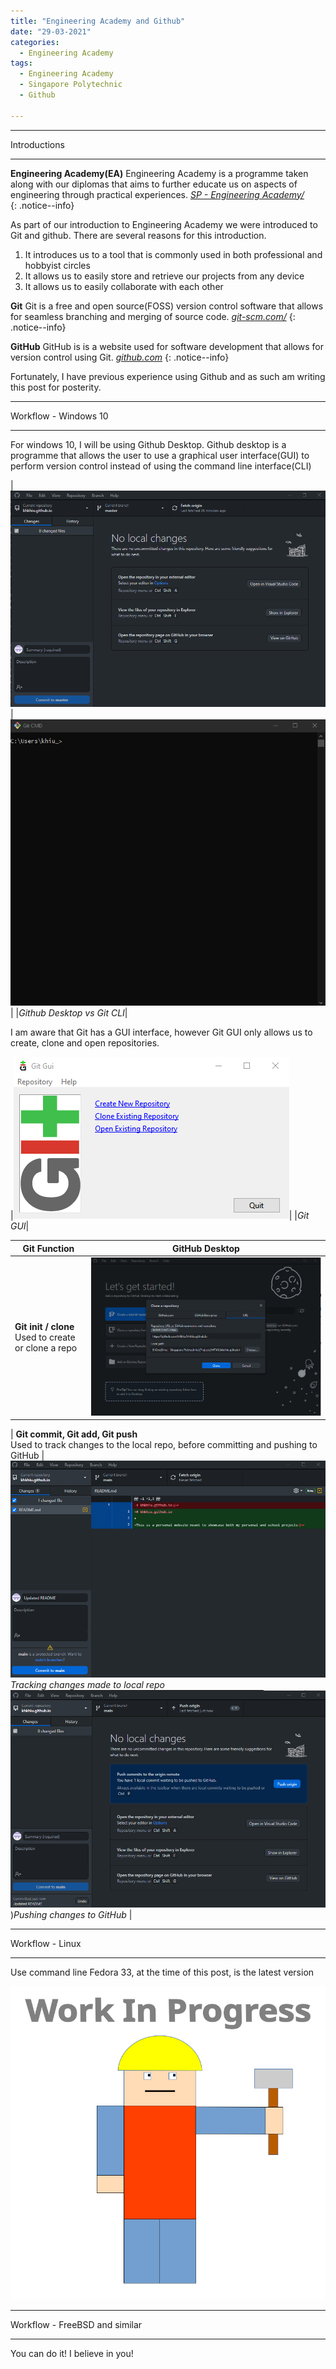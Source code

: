```yaml
---
title: "Engineering Academy and Github"
date: "29-03-2021"
categories:
  - Engineering Academy
tags:
  - Engineering Academy
  - Singapore Polytechnic
  - Github

---
```


***

Introductions

***

**Engineering Academy(EA)** Engineering Academy is a programme taken along with our diplomas that aims to further educate us on aspects of engineering through practical experiences. 
<cite><a href="https://www.sp.edu.sg/engineering-cluster/engineering-academy">SP - Engineering Academy/</a></cite>  
{: .notice--info}

As part of our introduction to Engineering Academy we were introduced to Git and github. There are several reasons for this introduction.

1. It introduces us to a tool that is commonly used in both professional and hobbyist circles
2. It allows us to easily store and retrieve our projects from any device
3. It allows us to easily collaborate with each other

**Git** Git is a free and open source(FOSS) version control software that allows for seamless branching and merging of source code.
<cite><a href="https://git-scm.com/">git-scm.com/</a></cite>
{: .notice--info}

**GitHub** GitHub is is a website used for software development that allows for version control using Git.
<cite><a href="https://github.com">github.com</a></cite>
{: .notice--info}

Fortunately, I have previous experience using Github and as such am writing this post for posterity.

***

Workflow - Windows 10

***
For windows 10, I will be using Github Desktop. Github desktop is a programme that allows the user to use a graphical user interface(GUI) to perform version control instead of using the command line interface(CLI)

|![Github Desktop](/assets/images/2021-03-29-engcad-github/Github_blank.png)|![Git CLI](/assets/images/2021-03-29-engcad-github/Git_CLI.png)|
|<em>Github Desktop vs Git CLI</em>|

I am aware that Git has a GUI interface, however Git GUI only allows us to create, clone and open repositories.

|![Git GUI](/assets/images/2021-03-29-engcad-github/Git_GUI.png)|
|<em>Git GUI</em>|

| Git Function| GitHub Desktop |
| ----------- | ----------- |
| <strong>Git init / clone </strong><br> Used to create or clone a repo | ![Git init](/assets/images/2021-03-29-engcad-github/Github_desktop_setup.png)    |

| <strong>Git commit, Git add, Git push</strong><br> Used to track changes to the local repo, before committing and pushing to GitHub | ![Git init](/assets/images/2021-03-29-engcad-github/Github_desktop_commit_readme.png) <em>Tracking changes made to local repo</em>  <br> ![Git init](/assets/images/2021-03-29-engcad-github/Github_desktop_push-readme.png))<em>Pushing changes to GitHub</em>    |




***

Workflow - Linux

***
Use command line
Fedora 33, at the time of this post, is the latest version

![WIP](/assets/images/bios/WIP.png)

***

Workflow - FreeBSD and similar

***

You can do it! I believe in you!